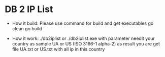 # DB 2 IP List

* How it build:
    Please use command for build and get executables
        go clean
        go build

* How it work:
    ./db2iplist or ./db2iplist.exe with parameter needit your country as sample UA or US (ISO 3166-1 alpha-2)
    as result you are get file UA.txt or US.txt with all ip in this country
    